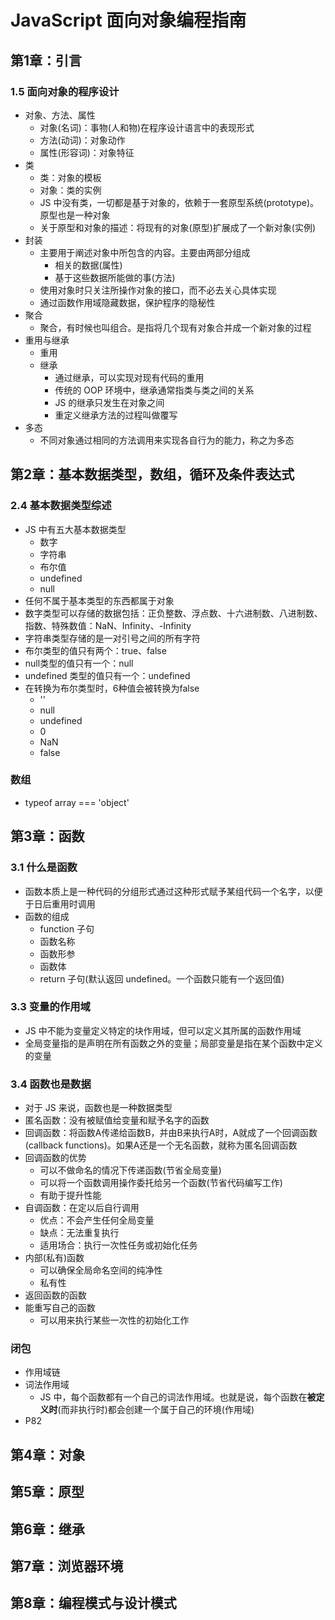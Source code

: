 
JavaScript 面向对象编程指南
==========

## 第1章：引言
### 1.5 面向对象的程序设计
* 对象、方法、属性
    - 对象(名词)：事物(人和物)在程序设计语言中的表现形式
    - 方法(动词)：对象动作
    - 属性(形容词)：对象特征
* 类
    - 类：对象的模板
    - 对象：类的实例
    - JS 中没有类，一切都是基于对象的，依赖于一套原型系统(prototype)。原型也是一种对象
    - 关于原型和对象的描述：将现有的对象(原型)扩展成了一个新对象(实例)
* 封装
    - 主要用于阐述对象中所包含的内容。主要由两部分组成
        + 相关的数据(属性)
        + 基于这些数据所能做的事(方法)
    - 使用对象时只关注所操作对象的接口，而不必去关心具体实现
    - 通过函数作用域隐藏数据，保护程序的隐秘性
* 聚合
    - 聚合，有时候也叫组合。是指将几个现有对象合并成一个新对象的过程
* 重用与继承
    - 重用
    - 继承
        + 通过继承，可以实现对现有代码的重用
        + 传统的 OOP 环境中，继承通常指类与类之间的关系
        + JS 的继承只发生在对象之间
        + 重定义继承方法的过程叫做覆写
* 多态
    - 不同对象通过相同的方法调用来实现各自行为的能力，称之为多态

## 第2章：基本数据类型，数组，循环及条件表达式
### 2.4 基本数据类型综述
* JS 中有五大基本数据类型
    - 数字
    - 字符串
    - 布尔值
    - undefined
    - null
* 任何不属于基本类型的东西都属于对象
* 数字类型可以存储的数据包括：正负整数、浮点数、十六进制数、八进制数、指数、特殊数值：NaN、Infinity、-Infinity
* 字符串类型存储的是一对引号之间的所有字符
* 布尔类型的值只有两个：true、false
* null类型的值只有一个：null
* undefined 类型的值只有一个：undefined
* 在转换为布尔类型时，6种值会被转换为false
    - ''
    - null
    - undefined
    - 0
    - NaN
    - false

### 数组
* typeof array === 'object'

## 第3章：函数
### 3.1 什么是函数
* 函数本质上是一种代码的分组形式通过这种形式赋予某组代码一个名字，以便于日后重用时调用
* 函数的组成
    - function 子句
    - 函数名称
    - 函数形参
    - 函数体
    - return 子句(默认返回 undefined。一个函数只能有一个返回值)

### 3.3 变量的作用域
* JS 中不能为变量定义特定的块作用域，但可以定义其所属的函数作用域
* 全局变量指的是声明在所有函数之外的变量；局部变量是指在某个函数中定义的变量

### 3.4 函数也是数据
* 对于 JS 来说，函数也是一种数据类型
* 匿名函数：没有被赋值给变量和赋予名字的函数
* 回调函数：将函数A传递给函数B，并由B来执行A时，A就成了一个回调函数(callback functions)。如果A还是一个无名函数，就称为匿名回调函数
* 回调函数的优势
    - 可以不做命名的情况下传递函数(节省全局变量)
    - 可以将一个函数调用操作委托给另一个函数(节省代码编写工作)
    - 有助于提升性能
* 自调函数：在定以后自行调用
    - 优点：不会产生任何全局变量
    - 缺点：无法重复执行
    - 适用场合：执行一次性任务或初始化任务
* 内部(私有)函数
    - 可以确保全局命名空间的纯净性
    - 私有性
* 返回函数的函数
* 能重写自己的函数
    - 可以用来执行某些一次性的初始化工作

### 闭包
* 作用域链
* 词法作用域
    - JS 中，每个函数都有一个自己的词法作用域。也就是说，每个函数在**被定义时**(而非执行时)都会创建一个属于自己的环境(作用域)
* P82

## 第4章：对象
## 第5章：原型
## 第6章：继承
## 第7章：浏览器环境
## 第8章：编程模式与设计模式
